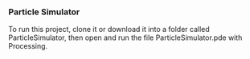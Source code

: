 ### Particle Simulator

To run this project, clone it or download it into a folder called ParticleSimulator, then open and run the file ParticleSimulator.pde with Processing.
